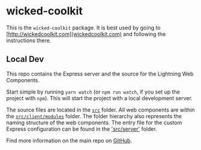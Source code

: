 # wicked-coolkit

This is the `wicked-coolkit` package. It is best used by going to [http://wickedcoolkit.com](wickedcoolkit.com) and following the instructions there.

## Local Dev

This repo contains the Express server and the source for the Lightning Web Components.

Start simple by running `yarn watch` (or `npm run watch`, if you set up the project with `npm`). This will start the project with a local development server.

The source files are located in the [`src`](./src) folder. All web components are within the [`src/client/modules`](./src/modules) folder. The folder hierarchy also represents the naming structure of the web components. The entry file for the custom Express configuration can be found in the ['src/server'](./src/server) folder.

Find more information on the main repo on [GitHub](https://github.com/muenzpraeger/create-lwc-app).
